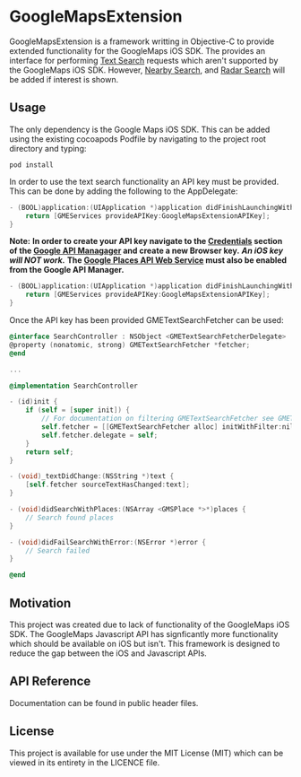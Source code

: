 # GoogleMapsExtension

GoogleMapsExtension is a framework writting in Objective-C to provide extended functionality for the GoogleMaps iOS SDK. The provides an interface for performing [Text Search](https://developers.google.com/maps/documentation/javascript/places#TextSearchRequests) requests which aren't supported by the GoogleMaps iOS SDK. However, [Nearby Search](https://developers.google.com/maps/documentation/javascript/places#place_search_requests), and [Radar Search](https://developers.google.com/maps/documentation/javascript/places#radar_search_requests) will be added if interest is shown.

## Usage

The only dependency is the Google Maps iOS SDK. This can be added using the existing cocoapods Podfile by navigating to the project root directory and typing: 
```
pod install
```

In order to use the text search functionality an API key must be provided. This can be done by adding the following to the AppDelegate:
```Objective-C
- (BOOL)application:(UIApplication *)application didFinishLaunchingWithOptions:(NSDictionary *)launchOptions {
    return [GMEServices provideAPIKey:GoogleMapsExtensionAPIKey];
}
```
**Note:**
**In order to create your API key navigate to the [Credentials](https://console.developers.google.com/apis/credentials) section of the [Google API Managager](https://console.developers.google.com/) and create a new Browser key.** _**An iOS key will NOT work.**_ **The [Google Places API Web Service](https://console.developers.google.com/apis/api/places_backend/) must also be enabled from the Google API Manager.**

```Objective-C
- (BOOL)application:(UIApplication *)application didFinishLaunchingWithOptions:(NSDictionary *)launchOptions {
    return [GMEServices provideAPIKey:GoogleMapsExtensionAPIKey];
}
```

Once the API key has been provided GMETextSearchFetcher can be used:

```Objective-C
@interface SearchController : NSObject <GMETextSearchFetcherDelegate>
@property (nonatomic, strong) GMETextSearchFetcher *fetcher;
@end

...

@implementation SearchController

- (id)init {
    if (self = [super init]) {
        // For documentation on filtering GMETextSearchFetcher see GMETextSearchFilter.h
        self.fetcher = [[GMETextSearchFetcher alloc] initWithFilter:nil];
        self.fetcher.delegate = self;
    }
    return self;
}

- (void)_textDidChange:(NSString *)text {
    [self.fetcher sourceTextHasChanged:text];
}

- (void)didSearchWithPlaces:(NSArray <GMSPlace *>*)places {
    // Search found places
}

- (void)didFailSearchWithError:(NSError *)error {
    // Search failed
}

@end
```

## Motivation

This project was created due to lack of functionality of the GoogleMaps iOS SDK. The GoogleMaps Javascript API has signficantly more functionality which should be available on iOS but isn't. This framework is designed to reduce the gap between the iOS and Javascript APIs.

## API Reference
Documentation can be found in public header files.

## License

This project is available for use under the MIT License (MIT) which can be viewed in its entirety in the LICENCE file.
